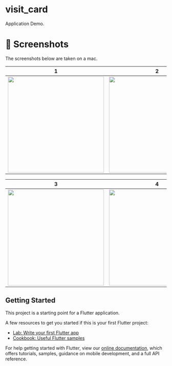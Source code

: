 # visit_card

Application Demo.

# 📸 Screenshots
The screenshots below are taken on a mac.

| 1 | 2|
|------|-------|
|<img src="./assets/screenshot1.png" width="300">|<img src="./assets/screenshot2.png" width="300">|

| 3 | 4|
|------|-------|
|<img src="./assets/screenshot3.png" width="300">|<img src="assets/screenshot4.png" width="300">|

## Getting Started

This project is a starting point for a Flutter application.

A few resources to get you started if this is your first Flutter project:

- [Lab: Write your first Flutter app](https://flutter.dev/docs/get-started/codelab)
- [Cookbook: Useful Flutter samples](https://flutter.dev/docs/cookbook)

For help getting started with Flutter, view our
[online documentation](https://flutter.dev/docs), which offers tutorials,
samples, guidance on mobile development, and a full API reference.
